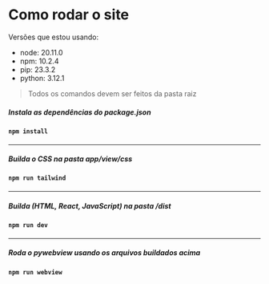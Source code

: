 # Como rodar o site 

 Versões que estou usando:
- node: 20.11.0
- npm: 10.2.4
- pip: 23.3.2
- python: 3.12.1


> Todos os comandos devem ser feitos da pasta raiz

##### Instala as dependências do package.json
#### `npm install` 

---

##### Builda o CSS na pasta app/view/css 
#### `npm run tailwind` 

---
##### Builda (HTML, React, JavaScript) na pasta /dist
#### `npm run dev`

---
##### Roda o pywebview usando os arquivos buildados acima

#### `npm run webview`


